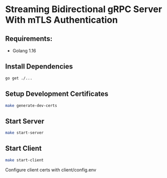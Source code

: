 # Streaming Bidirectional gRPC Server With mTLS Authentication

## Requirements:
- Golang 1.16

## Install Dependencies
```bash
go get ./...
```

## Setup Development Certificates
```bash
make generate-dev-certs
```

## Start Server
```bash
make start-server
```

## Start Client
```bash
make start-client
```

Configure client certs with client/config.env